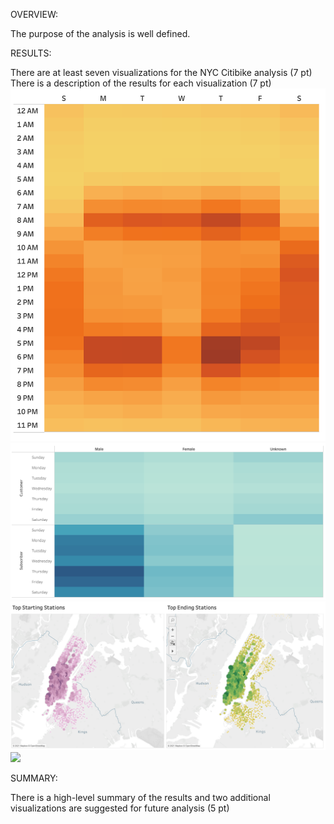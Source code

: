 OVERVIEW:

The purpose of the analysis is well defined.

RESULTS:

There are at least seven visualizations for the NYC Citibike analysis (7 pt)
There is a description of the results for each visualization (7 pt)
<img src='https://github.com/yazhcodes/bikesharing/blob/main/Resources/Images/Daily%20Trips%20by%20Hour.png'></img>
<img src='https://github.com/yazhcodes/bikesharing/blob/main/Resources/Images/Daily%20Trips%20by%20User.png'></img>
<img src='https://github.com/yazhcodes/bikesharing/blob/main/Resources/Images/Top%20Stations.png'></img>
<img src='https://github.com/yazhcodes/bikesharing/blob/main/Resources/Images/Trip%Duration.png'></img>

SUMMARY:

There is a high-level summary of the results and two additional visualizations are suggested for future analysis (5 pt)

